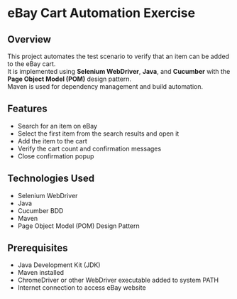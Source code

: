 # eBay Cart Automation Exercise

## Overview

This project automates the test scenario to verify that an item can be added to the eBay cart.  
It is implemented using **Selenium WebDriver**, **Java**, and **Cucumber** with the **Page Object Model (POM)** design pattern.  
Maven is used for dependency management and build automation.

## Features

- Search for an item on eBay
- Select the first item from the search results and open it
- Add the item to the cart
- Verify the cart count and confirmation messages
- Close confirmation popup

## Technologies Used

- Selenium WebDriver
- Java
- Cucumber BDD
- Maven
- Page Object Model (POM) Design Pattern

## Prerequisites

- Java Development Kit (JDK)
- Maven installed
- ChromeDriver or other WebDriver executable added to system PATH
- Internet connection to access eBay website
